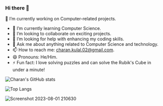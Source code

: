 ### Hi there 👋

🔭 I’m currently working on Computer-related projects.
- 🌱 I’m currently learning Computer Science.
- 👯 I’m looking to collaborate on exciting projects.
- 🤔 I’m looking for help with enhancing my coding skills.
- 💬 Ask me about anything related to Computer Science and technology.
- 📫 How to reach me: charan.kulal.02@gmail.com.
- 😄 Pronouns: He/Him.
- ⚡ Fun fact: I love solving puzzles and can solve the Rubik's Cube in under a minute!

![Charan's GitHub stats](https://github-readme-stats.vercel.app/api?username=charankulal&show_icons=true&theme=dark)

![Top Langs](https://github-readme-stats.vercel.app/api/top-langs/?username=charankulal&hide_progress=false)

![Screenshot 2023-08-01 210630](https://github.com/charankulal/charankulal/assets/78293787/c597f6d0-d5aa-49fc-bbf3-1655cebcc29d)
